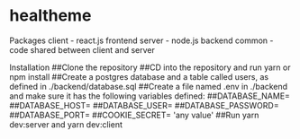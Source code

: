 # healtheme

Packages
client - react.js frontend
server - node.js backend
common - code shared between client and server

Installation
##Clone the repository
##CD into the repository and run yarn or npm install
##Create a postgres database and a table called users, as defined in ./backend/database.sql
##Create a file named .env in ./backend and make sure it has the following variables defined:
##DATABASE_NAME=
##DATABASE_HOST=
##DATABASE_USER=
##DATABASE_PASSWORD=
##DATABASE_PORT=
##COOKIE_SECRET= 'any value'
##Run yarn dev:server and yarn dev:client
